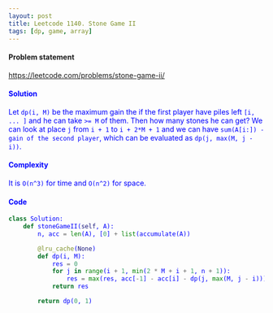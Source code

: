 ```yaml
---
layout: post
title: Leetcode 1140. Stone Game II
tags: [dp, game, array]
---
```


#### Problem statement

<a href="https://leetcode.com/problems/stone-game-ii/"> <font color = blue>https://leetcode.com/problems/stone-game-ii/

#### Solution
Let `dp(i, M)` be the maximum gain the if the first player have piles left `[i, ... ]` and he can take `>= M` of them. Then how many stones he can get? We can look at place `j` from `i + 1` to `i + 2*M + 1` and we can have `sum(A[i:]) - gain of the second player`, which can be evaluated as `dp(j, max(M, j - i))`.

#### Complexity
It is `O(n^3)` for time and `O(n^2)` for space.

#### Code
```python
class Solution:
    def stoneGameII(self, A):
        n, acc = len(A), [0] + list(accumulate(A))

        @lru_cache(None)
        def dp(i, M):
            res = 0
            for j in range(i + 1, min(2 * M + i + 1, n + 1)):
                res = max(res, acc[-1] - acc[i] - dp(j, max(M, j - i)))
            return res

        return dp(0, 1)
```
